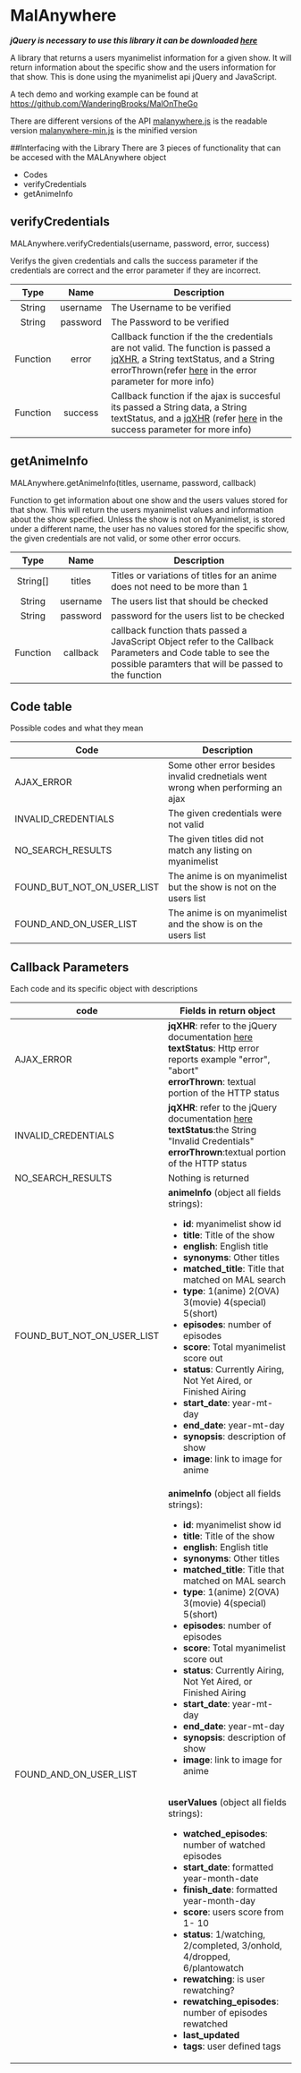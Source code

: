 # MalAnywhere
***jQuery is necessary to use this library it can be downloaded [here](https://jquery.com/download/)***


A library that returns a users myanimelist information for a given show. It will return information about the specific show and the users information for that show. This is done using the myanimelist api jQuery and JavaScript. 

A tech demo and working example can be found at https://github.com/WanderingBrooks/MalOnTheGo

There are different versions of the API
[malanywhere.js](https://github.com/WanderingBrooks/MalAnywhere/blob/master/malanywhere.js)  is the readable version
[malanywhere-min.js](https://github.com/WanderingBrooks/MalAnywhere/blob/master/malanywhere-min.js) is the minified version

##Interfacing with the Library
There are 3 pieces of functionality that can be accesed with the MALAnywhere object
 
* Codes 
* verifyCredentials 
* getAnimeInfo 

## verifyCredentials
MALAnywhere.verifyCredentials(username, password, error, success)

Verifys the given credentials and calls the success parameter if the credentials are correct and the error parameter if they are incorrect.

| Type       | Name       | Description            |
|:----------:|:------:|----------------------------|
|   String   |username|The Username to be verified |
|   String   |password|The Password to be verified |
|   Function |  error |Callback function if the the credentials are not valid. The function is passed a [jqXHR](http://api.jquery.com/jQuery.ajax/#jqXHR), a String textStatus, and a String errorThrown(refer [here](http://api.jquery.com/jquery.ajax/) in the error parameter for more info)|
|   Function | success|Callback function if the ajax is succesful its passed a String data, a String textStatus, and a [jqXHR](http://api.jquery.com/jQuery.ajax/#jqXHR) (refer [here](http://api.jquery.com/jquery.ajax/) in the success parameter for more info)|
  
  
## getAnimeInfo
MALAnywhere.getAnimeInfo(titles, username, password, callback)


Function to get information about one show and the users values stored for that show. This will return the users myanimelist values and information about the show specified. Unless the show is not on Myanimelist, is stored under a different name, the user has no values stored for the specific show, the given credentials are not valid, or some other error occurs.

|Type              | Name     | Description                                                               |
|:----------------:|:--------:|---------------------------------------------------------------------------|
| String[]         | titles   |Titles or variations of titles for an anime does not need to be more than 1|
| String           | username |The users list that should be checked                                      |
| String           | password |password for the users list to be checked                                  |
| Function         | callback |callback function thats passed a JavaScript Object refer to the Callback Parameters and Code table to see the possible paramters that will be passed to the function |  
 
## Code table
Possible codes and what they mean

|Code                      |Description                                                                     |
|--------------------------|--------------------------------------------------------------------------------|
|AJAX_ERROR                | Some other error besides invalid crednetials went wrong when performing an ajax|
|INVALID_CREDENTIALS       | The given credentials were not valid                                           |
|NO_SEARCH_RESULTS         | The given titles did not match any listing on myanimelist                      |
|FOUND_BUT_NOT_ON_USER_LIST| The anime is on myanimelist but the show is not on the users list              |
|FOUND_AND_ON_USER_LIST    | The anime is on myanimelist and the show is on the users list                  |
 


## Callback Parameters
Each code and its specific object with descriptions
 
| code         |Fields in return object                                             |
|--------------|--------------------------------------------------------------------|
| AJAX_ERROR   |**jqXHR**: refer to the jQuery documentation [here](http://api.jquery.com/jQuery.ajax/#jqXHR)<br>**textStatus**: Http error reports example "error", "abort"<br>**errorThrown**: textual portion of the HTTP status                      |
|INVALID_CREDENTIALS |**jqXHR**: refer to the jQuery documentation [here](http://api.jquery.com/jQuery.ajax/#jqXHR)<br>**textStatus**:the String "Invalid Credentials"<br>**errorThrown**:textual portion of the HTTP status                            |
|NO_SEARCH_RESULTS| Nothing is returned                                                                 |
|FOUND_BUT_NOT_ON_USER_LIST| **animeInfo** (object all fields strings): <ul><li>**id**: myanimelist show id</li><li>**title**: Title of the show</li><li>**english**: English title</li><li>**synonyms**: Other titles</li><li>**matched_title**: Title that matched on MAL search</li><li>**type**: 1(anime) 2(OVA) 3(movie) 4(special) 5(short)</li><li>**episodes**: number of episodes</li><li>**score**: Total myanimelist score out</li><li>**status**: Currently Airing, Not Yet Aired, or Finished Airing</li><li>**start_date**: year-mt-day</li><li>**end_date**: year-mt-day</li><li>**synopsis**: description of show</li><li>**image**: link to image for anime</li></ul> |
|FOUND_AND_ON_USER_LIST| **animeInfo** (object all fields strings): <ul><li>**id**: myanimelist show id</li><li>**title**: Title of the show</li><li>**english**: English title</li><li>**synonyms**: Other titles</li><li>**matched_title**: Title that matched on MAL search</li><li>**type**: 1(anime) 2(OVA) 3(movie) 4(special) 5(short)</li><li>**episodes**: number of episodes</li><li>**score**: Total myanimelist score out</li><li>**status**: Currently Airing, Not Yet Aired, or Finished Airing</li><li>**start_date**: year-mt-day</li><li>**end_date**: year-mt-day</li><li>**synopsis**: description of show</li><li>**image**: link to image for anime</li></ul><br>**userValues** (object all fields strings): <ul><li>**watched_episodes**: number of watched episodes</li><li>**start_date**: formatted year-month-date</li><li>**finish_date**: formatted year-month-day</li><li>**score**: users score from 1- 10</li><li>**status**: 1/watching, 2/completed, 3/onhold, 4/dropped, 6/plantowatch</li><li>**rewatching**: is user rewatching?</li><li>**rewatching_episodes**: number of episodes rewatched</li><li>**last_updated**</li><li>**tags**: user defined tags</li> </ul> |



